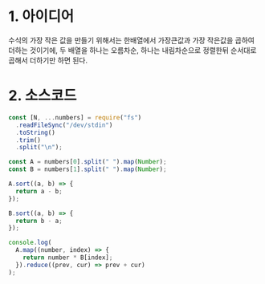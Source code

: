 # 1. 아이디어

수식의 가장 작은 값을 만들기 위해서는 한배열에서 가장큰값과 가장 작은값을 곱하여 더하는 것이기에, 두 배열을 하나는 오름차순, 하나는 내림차순으로 정렬한뒤 순서대로 곱해서 더하기만 하면 된다.

# 2. 소스코드

```javascript
const [N, ...numbers] = require("fs")
  .readFileSync("/dev/stdin")
  .toString()
  .trim()
  .split("\n");

const A = numbers[0].split(" ").map(Number);
const B = numbers[1].split(" ").map(Number);

A.sort((a, b) => {
  return a - b;
});

B.sort((a, b) => {
  return b - a;
});

console.log(
  A.map((number, index) => {
    return number * B[index];
  }).reduce((prev, cur) => prev + cur)
);
```
